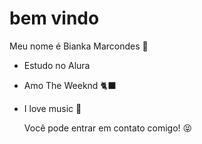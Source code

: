 # bem vindo
 Meu nome é Bianka Marcondes 🖤
  
 - Estudo no Alura
 - Amo The Weeknd 🐈‍⬛
 - I love music 🎵

   Você pode entrar em contato comigo! 😝

